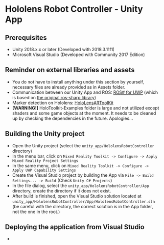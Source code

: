 # Hololens Robot Controller - Unity App
## Prerequisites
* Unity 2018.x.x or later (Developed with 2018.3.11f1)
* Microsoft Visual Studio (Developed with Community 2017 Edition)

## Reminder on external libraries and assets
* You do not have to install anything under this section by yourself, necessary files are already provided as in Assets folder.
* Communication between our Unity App and ROS: [ROS# for UWP](https://github.com/dwhit/ros-sharp) (which is based on [the original ros-sharp library](https://github.com/siemens/ros-sharp))
* Marker detection on Hololens: [HoloLensARToolKit](https://github.com/qian256/HoloLensARToolKit)
* **[WARNING!]** HoloToolkit-Examples folder is large and not utilized except shaders and some game objects at the moment. It needs to be cleaned up by checking the dependencies in the future. Apologies...

## Building the Unity project
* Open the Unity project (select the `unity_app/HololensRobotController` directory)
* In the menu bar, click on `Mixed Reality Toolkit -> Configure -> Apply Mixed Reality Project Settings`
* In the same menu, click on `Mixed Reality Toolkit -> Configure -> Apply UWP Capability Settings`
* Create the Visual Studio project by building the App via `File -> Build Settings... -> Build` (Check `Unity C# Projects`)
* In the file dialog, select the `unity_app/HololensRobotController/App` directory, create the directory if it does not exist.
* After build is finished, open the Visual Studio solution located at `unity_app/HololensRobotController/App/HololensRobotController.sln` (be careful with the directory, the correct solution is in the App folder, not the one in the root.)

## Deploying the application from Visual Studio
* 

